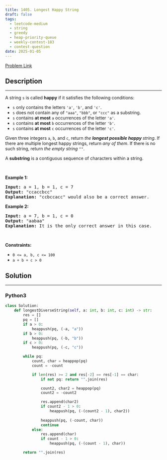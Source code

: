 ```yaml
---
title: 1405. Longest Happy String
draft: false
tags: 
  - leetcode-medium
  - string
  - greedy
  - heap-priority-queue
  - weekly-contest-183
  - contest-question
date: 2025-01-05
---
```


[Problem Link](https://leetcode.com/problems/longest-happy-string/)

## Description

---
<p>A string <code>s</code> is called <strong>happy</strong> if it satisfies the following conditions:</p>

<ul>
	<li><code>s</code> only contains the letters <code>&#39;a&#39;</code>, <code>&#39;b&#39;</code>, and <code>&#39;c&#39;</code>.</li>
	<li><code>s</code> does not contain any of <code>&quot;aaa&quot;</code>, <code>&quot;bbb&quot;</code>, or <code>&quot;ccc&quot;</code> as a substring.</li>
	<li><code>s</code> contains <strong>at most</strong> <code>a</code> occurrences of the letter <code>&#39;a&#39;</code>.</li>
	<li><code>s</code> contains <strong>at most</strong> <code>b</code> occurrences of the letter <code>&#39;b&#39;</code>.</li>
	<li><code>s</code> contains <strong>at most</strong> <code>c</code> occurrences of the letter <code>&#39;c&#39;</code>.</li>
</ul>

<p>Given three integers <code>a</code>, <code>b</code>, and <code>c</code>, return <em>the <strong>longest possible happy </strong>string</em>. If there are multiple longest happy strings, return <em>any of them</em>. If there is no such string, return <em>the empty string </em><code>&quot;&quot;</code>.</p>

<p>A <strong>substring</strong> is a contiguous sequence of characters within a string.</p>

<p>&nbsp;</p>
<p><strong class="example">Example 1:</strong></p>

<pre>
<strong>Input:</strong> a = 1, b = 1, c = 7
<strong>Output:</strong> &quot;ccaccbcc&quot;
<strong>Explanation:</strong> &quot;ccbccacc&quot; would also be a correct answer.
</pre>

<p><strong class="example">Example 2:</strong></p>

<pre>
<strong>Input:</strong> a = 7, b = 1, c = 0
<strong>Output:</strong> &quot;aabaa&quot;
<strong>Explanation:</strong> It is the only correct answer in this case.
</pre>

<p>&nbsp;</p>
<p><strong>Constraints:</strong></p>

<ul>
	<li><code>0 &lt;= a, b, c &lt;= 100</code></li>
	<li><code>a + b + c &gt; 0</code></li>
</ul>


## Solution

---
### Python3
``` py title='longest-happy-string'
class Solution:
    def longestDiverseString(self, a: int, b: int, c: int) -> str:
        res = []
        pq = []
        if a > 0:
            heappush(pq, (-a, "a"))
        if b > 0:
            heappush(pq, (-b, "b"))
        if c > 0:
            heappush(pq, (-c, "c"))

        while pq:
            count, char = heappop(pq)
            count = -count

            if len(res) >= 2 and res[-2] == res[-1] == char:
                if not pq: return "".join(res)

                count2, char2 = heappop(pq)
                count2 = -count2

                res.append(char2)
                if count2 - 1 > 0:
                    heappush(pq, (-(count2 - 1), char2))
                
                heappush(pq, (-count, char))
                continue
            else:
                res.append(char)
                if count - 1 > 0:
                    heappush(pq, (-(count - 1), char))

        return "".join(res)
```

